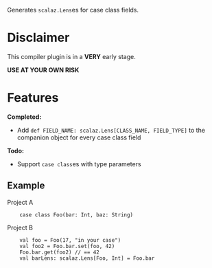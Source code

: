 Generates `scalaz.Lens`es for case class fields.

Disclaimer
==========
This compiler plugin is in a **VERY** early stage.

**USE AT YOUR OWN RISK**

Features
========
**Completed:**

 + Add `def FIELD_NAME: scalaz.Lens[CLASS_NAME, FIELD_TYPE]` to the companion object for every case class field


**Todo:**

 + Support `case class`es with type parameters


Example
-------

Project A

        case class Foo(bar: Int, baz: String)

Project B

        val foo = Foo(17, "in your case")
        val foo2 = Foo.bar.set(foo, 42)
        Foo.bar.get(foo2) // == 42
        val barLens: scalaz.Lens[Foo, Int] = Foo.bar
